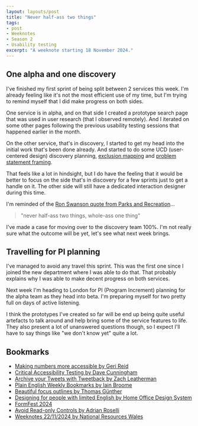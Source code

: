 ```yaml
---
layout: layouts/post
title: "Never half-ass two things"
tags:
- post
- Weeknotes
- Season 2
- Usability testing
excerpt: "A weeknote starting 18 November 2024."
--- 
```


## One alpha and one discovery

I've finished my first sprint of being split between 2 services this week. I'm already feeling like it's not the most efficient use of my time, but I'm trying to remind myself that I did make progress on both sides.

One service is in alpha, and on that side I created a prototype search page that was used in user research (that I observed remotely). And I iterated on some other pages following the previous usability testing sessions that happened earlier in the month.

On the other service, that's in discovery, I started to get my head into the initial work that's been done already. And started to do some UCD (user-centered design) discovery planning, [exclusion mapping](/blog/weeknotes-series-06-episode-12/#exclusion-mapping) and [problem statement framing](https://benholliday.com/2015/07/28/frame-the-problem/).

That feels like a lot in hindsight, but I do have the feeling that it would be better to focus on the side that's in discovery for a few sprints just to get a handle on it. The other side will still have a dedicated interaction designer during this time.

I'm reminded of the [Ron Swanson quote from Parks and Recreation](https://www.youtube.com/watch?v=k6hZ9KdG1QU)…

> "never half-ass two things, whole-ass one thing"

I've made a case for moving over to the discovery team 100%. I'm not really sure what the outcome will be yet, let's see what next week brings.

## Travelling for PI planning

I've managed to avoid any travel this sprint. This was the first one since I joined the new department where I was able to do that. That probably explains why I was able to make decent progress on both services.

Next week I'm heading to London for PI (Program Increment) planning for the alpha team as they head into beta. I'm preparing myself for two pretty full on days of active listening.

I think the prototypes I've created so far will be end up being quite useful artefacts to talk around and help bring some of the service features to life. They also present a lot of unanswered questions though, so I expect I'll have to say things like "we don't know yet" quite a lot.

## Bookmarks

- [Making numbers more accessible by Geri Reid](https://www.gerireid.com/dyscalculia.html)
- [Critical Accessibility Testing by Dave Cunningham](https://www.amplify-us.co.uk/critical-accessibility-testing/)
- [Archive your Tweets with Tweetback by Zach Leatherman](https://www.zachleat.com/web/tweetback/)
- [Plain English Weekly Bookmarks by Iain Broome](http://plainenglish.club/bookmarks)
- [Beautiful focus outlines by Thomas Günther](https://medienbaecker.com/articles/focus-outlines)
- [Designing for people with limited English by Home Office Design System](https://design.homeoffice.gov.uk/content-style-guide/designing-for-limited-english)
- [FormFest 2024](https://web.cvent.com/event/fe574662-e643-4235-bcf1-283399673591/websitePage:5d4e2f12-89fd-44f8-be42-621307c0f340)
- [Avoid Read-only Controls by Adrian Roselli](https://adrianroselli.com/2024/11/avoid-read-only-controls.html)
- [Weeknotes 22/11/2024 by National Resources Wales](https://nrw-digital.github.io/week-notes/en/updates/2024/11/22/week-notes.html)
